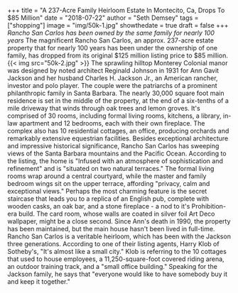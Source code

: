 +++
title = "A 237-Acre Family Heirloom Estate In Montecito, Ca, Drops To $85 Million"
date = "2018-07-22"
author = "Seth Demsey"
tags = ["shopping"]
image = "img/50k-1.jpg"
showthedate = true
draft = false
+++
*Rancho San Carlos has been owned by the same family for nearly 100 years*
The magnificent Rancho San Carlos, an approx. 237-acre estate property that for nearly 100 years has been under the ownership of one family, has dropped from its original $125 million listing price to $85 million.
{{< img src="50k-2.jpg" >}}
The sprawling hilltop Monterey Colonial manor was designed by noted architect Reginald Johnson in 1931 for Ann Gavit Jackson and her husband Charles H. Jackson Jr., an American rancher, investor and polo player. The couple were the patriarchs of a prominent philanthropic family in Santa Barbara.
The nearly 30,000 square foot main residence is set in the middle of the property, at the end of a six-tenths of a mile driveway that winds through oak trees and lemon groves. It's comprised of 30 rooms, including formal living rooms, kitchens, a library, in-law apartment and 12 bedrooms, each with their own fireplace. The complex also has 10 residential cottages, an office, producing orchards and remarkably extensive equestrian facilities.
Besides exceptional architecture and impressive historical significance, Rancho San Carlos has sweeping views of the Santa Barbara mountains and the Pacific Ocean.
According to the listing, the home is "Infused with an atmosphere of sophistication and refinement" and is "situated on two natural terraces." The formal living rooms wrap around a central courtyard, while the master and family bedroom wings sit on the upper terrace, affording "privacy, calm and exceptional views."
Perhaps the most charming feature is the secret staircase that leads you to a replica of an English pub, complete with wooden casks, an oak bar, and a stone fireplace - a nod to it's Prohibition-era build. The card room, whose walls are coated in silver foil Art Deco wallpaper, might be a close second.
Since Ann's death in 1990, the property has been maintained, but the main house hasn't been lived in full-time.
Rancho San Carlos is a veritable heirloom, which has been with the Jackson three generations. According to one of their listing agents, Harry Klob of Sotheby's, "It's almost like a small city." Klob is referring to the 10 cottages that used to house employees, a 11,250-square-foot covered riding arena, an outdoor training track, and a "small office building." Speaking for the Jackson family, he says that "everyone would like to have somebody buy it and keep it together."

